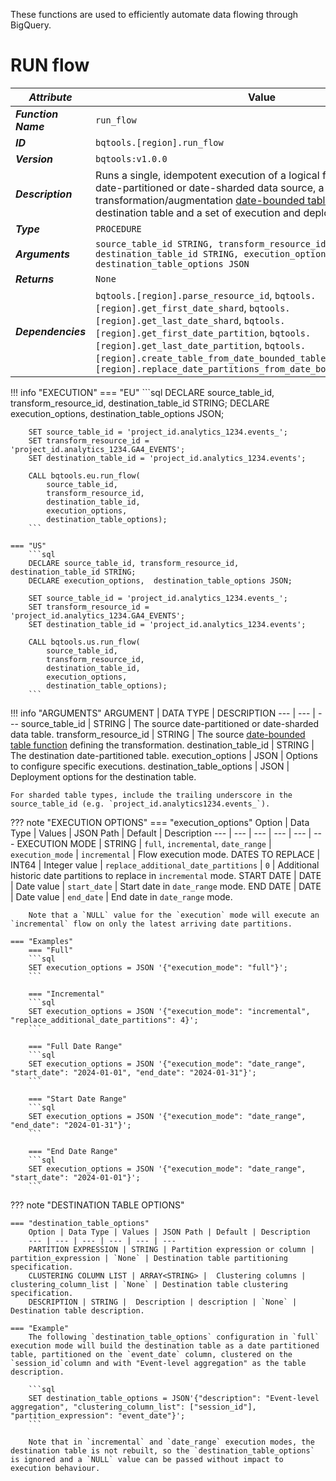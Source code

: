 These functions are used to efficiently automate data flowing through BigQuery.

# **RUN flow**
_**Attribute**_ | Value
--- | ---
_**Function Name**_ | `run_flow`
_**ID**_ | `bqtools.[region].run_flow`
_**Version**_ | `bqtools:v1.0.0`
_**Description**_ | Runs a single, idempotent execution of a logical flow, defined by a date-partitioned or date-sharded data source, a transformation/augmentation [date-bounded table function](../concepts/resources.md#date-bounded-table-function), a destination table and a set of execution and deployment options.
_**Type**_ | `PROCEDURE`
_**Arguments**_ | `source_table_id STRING, transform_resource_id STRING, destination_table_id STRING, execution_options JSON, destination_table_options JSON`
_**Returns**_ | `None`
_**Dependencies**_ | `bqtools.[region].parse_resource_id`, `bqtools.[region].get_first_date_shard`, `bqtools.[region].get_last_date_shard`, `bqtools.[region].get_first_date_partition`, `bqtools.[region].get_last_date_partition`, `bqtools.[region].create_table_from_date_bounded_table_function`, `bqtools.[region].replace_date_partitions_from_date_bounded_table_function`

!!! info "EXECUTION" 
    === "EU"
        ```sql
        DECLARE source_table_id, transform_resource_id, destination_table_id STRING;
        DECLARE execution_options,  destination_table_options JSON;

        SET source_table_id = 'project_id.analytics_1234.events_';
        SET transform_resource_id = 'project_id.analytics_1234.GA4_EVENTS';
        SET destination_table_id = 'project_id.analytics_1234.events';

        CALL bqtools.eu.run_flow(
            source_table_id, 
            transform_resource_id, 
            destination_table_id, 
            execution_options, 
            destination_table_options);
        ```
    
    === "US"
        ```sql
        DECLARE source_table_id, transform_resource_id, destination_table_id STRING;
        DECLARE execution_options,  destination_table_options JSON;

        SET source_table_id = 'project_id.analytics_1234.events_';
        SET transform_resource_id = 'project_id.analytics_1234.GA4_EVENTS';
        SET destination_table_id = 'project_id.analytics_1234.events';

        CALL bqtools.us.run_flow(
            source_table_id, 
            transform_resource_id, 
            destination_table_id, 
            execution_options, 
            destination_table_options);
        ```

!!! info "ARGUMENTS" 
    ARGUMENT | DATA TYPE | DESCRIPTION
    --- | --- | ---
    source_table_id | STRING | The source date-partitioned or date-sharded data table.
    transform_resource_id | STRING | The source [date-bounded table function](../concepts/resources.md#date-bounded-table-function) defining the transformation.
    destination_table_id | STRING | The destination date-partitioned table.
    execution_options | JSON | Options to configure specific executions.
    destination_table_options | JSON | Deployment options for the destination table.

    For sharded table types, include the trailing underscore in the source_table_id (e.g. `project_id.analytics1234.events_`).

??? note "EXECUTION OPTIONS"
    === "execution_options"
        Option | Data Type | Values | JSON Path | Default | Description
        --- | --- | --- | --- | --- | ---
        EXECUTION MODE | STRING | `full`, `incremental`, `date_range` | `execution_mode` | `incremental` | Flow execution mode.
        DATES TO REPLACE | INT64 | Integer value | `replace_additional_date_partitions` | `0` | Additional historic date partitions to replace in `incremental` mode.
        START DATE | DATE | Date value | `start_date` | Start date in `date_range` mode.
        END DATE | DATE | Date value | `end_date` | End date in `date_range` mode.
    
        Note that a `NULL` value for the `execution` mode will execute an `incremental` flow on only the latest arriving date partitions. 

    === "Examples"
        === "Full"
        ```sql
        SET execution_options = JSON '{"execution_mode": "full"}';
        ```

        === "Incremental"
        ```sql
        SET execution_options = JSON '{"execution_mode": "incremental", "replace_additional_date_partitions": 4}';
        ```

        === "Full Date Range"
        ```sql
        SET execution_options = JSON '{"execution_mode": "date_range", "start_date": "2024-01-01", "end_date": "2024-01-31"}';
        ```

        === "Start Date Range"
        ```sql
        SET execution_options = JSON '{"execution_mode": "date_range", "end_date": "2024-01-31"}';
        ```

        === "End Date Range"
        ```sql
        SET execution_options = JSON '{"execution_mode": "date_range", "start_date": "2024-01-01"}';
        ```        


??? note "DESTINATION TABLE OPTIONS"

    === "destination_table_options"
        Option | Data Type | Values | JSON Path | Default | Description
        --- | --- | --- | --- | --- | ---
        PARTITION EXPRESSION | STRING | Partition expression or column | partition_expression | `None` | Destination table partitioning specification.
        CLUSTERING COLUMN LIST | ARRAY<STRING> |  Clustering columns | clustering_column_list | `None` | Destination table clustering specification.   
        DESCRIPTION | STRING |  Description | description | `None` | Destination table description.       
        
    === "Example"
        The following `destination_table_options` configuration in `full` execution mode will build the destination table as a date partitioned table, partitioned on the `event_date` column, clustered on the `session_id`column and with "Event-level aggregation" as the table description.  

        ```sql
        SET destination_table_options = JSON'{"description": "Event-level aggregation", "clustering_column_list": ["session_id"], "partition_expression": "event_date"}';
        ```

        Note that in `incremental` and `date_range` execution modes, the destination table is not rebuilt, so the `destination_table_options` is ignored and a `NULL` value can be passed without impact to execution behaviour.